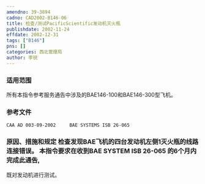 ```yaml
---
amendno: 39-3894  
cadno: CAD2002-B146-06  
title: 检查/测试PacificScientific发动机灭火瓶  
publishdate: 2002-11-24  
effdate: 2002-12-31  
tags: ["B146"]  
pns: []  
categories: 西北管理局  
author: 李锐  
---
```

  
### 适用范围  
所有本指令参考服务通告中涉及的BAE146-100和BAE146-300型飞机。  
  
<!--more-->  
### 参考文件  
    CAA AD 003-09-2002     BAE SYSTEMS ISB 26-065  
  
### 原因、措施和规定     检查发现BAE飞机的四台发动机左侧1灭火瓶的线路连接错误。     本指令要求在收到BAE SYSTEM ISB 26-065 的6个月内完成此通告,  
既对发动机进行测试。  
